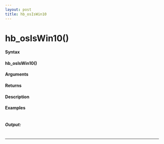 ```yaml
---
layout: post
title: hb_osIsWin10
---
```


# hb_osIsWin10()


#### Syntax

#### hb_osIsWin10()

#### Arguments

#### Returns

#### Description

#### Examples

```

```

##### Output:

```

```

---